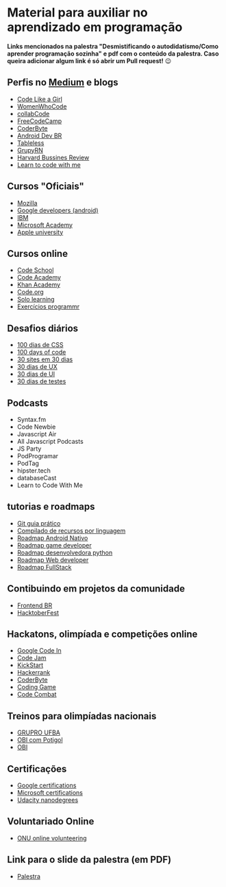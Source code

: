 # Material para auxiliar no aprendizado em programação
**Links mencionados na palestra "Desmistificando o autodidatismo/Como aprender programação sozinha" e pdf com o conteúdo da palestra.
Caso queira adicionar algum link é só abrir um Pull request!**   :wink:

## Perfis no [Medium](http://www.google.fr/ "medium") e blogs ##
* [Code Like a Girl](https://code.likeagirl.io/techtalk/home "Code Like a Girl")
* [WomenWhoCode](https://code.likeagirl.io/techtalk/home "WomenWhoCode")
* [collabCode](https://medium.com/collabcode "collabcode")
* [FreeCodeCamp](https://medium.freecodecamp.org/ "FreeCodeCamp")
* [CoderByte](https://medium.com/coderbyte "CoderByte")
* [Android Dev BR](https://medium.com/android-dev-br "android dev br")
* [Tableless](https://medium.com/tableless "tableless")
* [GrupyRN](https://medium.com/grupy-rn "grupy")
* [Harvard Bussines Review](https://hbr.org/ "hbr")
* [Learn to code with me](https://learntocodewith.me/) 

## Cursos "Oficiais" ##
* [Mozilla](https://learning.mozilla.org/en-US/activities "Mozilla")
* [Google developers (android)](https://developers.google.com/training/android/ "ANdroid")
* [IBM](https://developer.ibm.com/courses/ "IBM")
* [Microsoft Academy](https://mva.microsoft.com/ "MVA")
* [Apple university](https://developer.apple.com/programs/ios/university/ "IOS")

## Cursos online ## 
* [Code School](https://www.codeschool.com/ "CS")
* [Code Academy](https://www.codecademy.com/pt-BR "Code Academy")
* [Khan Academy](https://pt.khanacademy.org/computing/ "Khan Academy")
* [Code.org](https://code.org "Code")
* [Solo learning](https://www.sololearn.com/ "solo learn")
* [Exercícios programmr](http://www.programmr.com/ "programmr")

## Desafios diários ##
* [100 dias de CSS](https://100dayscss.com/)
* [100 days of code](http://www.100daysofcode.com/about/)
* [30 sites em 30 dias](http://www.subscribepage.com/30days30sites)
* [30 dias de UX](https://www.userfocus.co.uk/pdf/30daysofux.pdf)
* [30 dias de UI](http://www.thirtyui.com/)
* [30 dias de testes](https://dojo.ministryoftesting.com/dojo/series/30-days-of-testing)

## Podcasts ##
* Syntax.fm
* Code Newbie
* Javascript Air
* All Javascript Podcasts
* JS Party
* PodProgramar
* PodTag
* hipster.tech
* databaseCast 
* Learn to Code With Me

## tutorias e roadmaps ##
* [Git guia prático](https://rogerdudler.github.io/git-guide/index.pt_BR.html "git")
* [Compilado de recursos por linguagem](https://hackr.io/ "hackr")
* [Roadmap Android Nativo](https://github.com/mobile-roadmap/android-developer-roadmap "android") 
* [Roadmap game developer](https://codeburst.io/the-2018-game-developer-roadmap-e07e45b3c423 "game developer")
* [Roadmap desenvolvedora python](https://hackernoon.com/a-realistic-roadmap-to-becoming-a-python-developer-ab5872959509 "python")
* [Roadmap Web developer](https://github.com/kamranahmedse/developer-roadmap "web")
* [Roadmap FullStack](http://medium.com/codingthesmartway-com-blog/the-2019-roadmap-to-fullstack-web-dev "fullstack")

## Contibuindo em projetos da comunidade ##
* [Frontend BR]( https://github.com/frontendbr/open-source/issues)
* [HacktoberFest]( https://hacktoberfest.digitalocean.com/) 

## Hackatons, olimpíada e competições online ##
* [Google Code In](https://codein.withgoogle.com/)
* [Code Jam](https://codingcompetitions.withgoogle.com/codejam)
* [KickStart](https://codingcompetitions.withgoogle.com/kickstart)
* [Hackerrank](https://www.hackerrank.com/)
* [CoderByte](https://coderbyte.com/)
* [Coding Game](https://www.codingame.com/)
* [Code Combat](https://codecombat.com/)

## Treinos para olimpíadas nacionais ##
* [GRUPRO UFBA](http://wiki.dcc.ufba.br/GRUPROtmp/TrainingBasic)
* [OBI com Potigol](https://github.com/potigol/OBI)
* [OBI](https://travis-ci.org/felipemfp/obi)

## Certificações ##
* [Google certifications](https://developers.google.com/training/certification/)
* [Microsoft certifications](https://www.microsoft.com/pt-br/learning/certification-overview.aspx)
* [Udacity nanodegrees](https://br.udacity.com/nanodegree)

## Voluntariado Online ##
* [ONU online volunteering](https://www.onlinevolunteering.org/en)

## Link para o slide da palestra (em PDF) ##
* [Palestra](https://github.com/baiana/material-aprendizado-em-programacao/blob/master/SlideFrontendssa.pdf)
